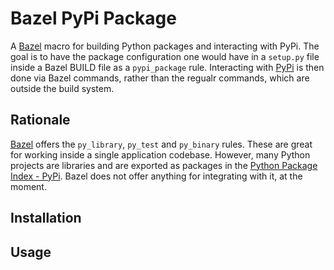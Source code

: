 # Bazel PyPi Package

A [Bazel](bazel) macro for building Python packages and interacting with PyPi. The goal is to have the package configuration one would have in a `setup.py` file inside a Bazel BUILD file as a `pypi_package` rule. Interacting with [PyPi](pypi) is then done via Bazel commands, rather than the regualr commands, which are outside the build system.

## Rationale ##

[Bazel](bazel) offers the `py_library`, `py_test` and `py_binary` rules. These are great for working inside a single application codebase. However, many Python projects are libraries and are exported as packages in the [Python Package Index - PyPi](pypi). Bazel does not offer anything for integrating with it, at the moment.

## Installation ##

## Usage ##

[bazel]: http://bazel.io
[pypi]: https://pypi.python.org/pypi